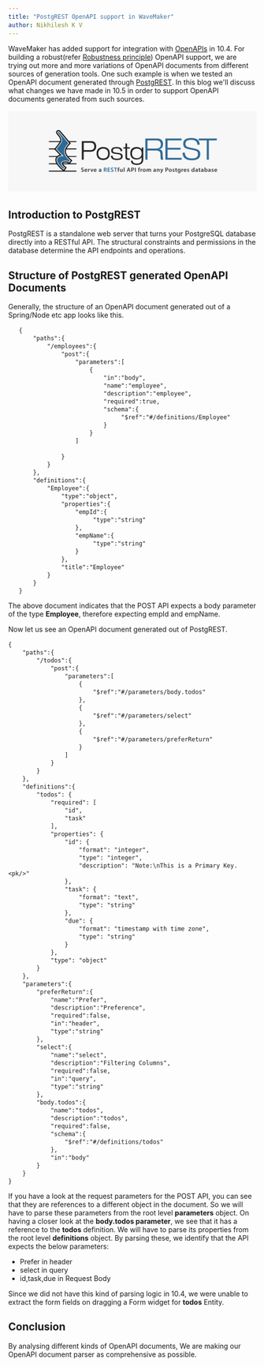 ```yaml
---
title: "PostgREST OpenAPI support in WaveMaker"
author: Nikhilesh K V
---
```


WaveMaker has added support for integration with [OpenAPIs](https://www.wavemaker.com/learn/blog/2020/04/21/wavemaker-openapi-import) in 10.4. For building a robust(refer [Robustness principle](https://en.wikipedia.org/wiki/Robustness_principle)) OpenAPI support, we are trying out more and more variations of OpenAPI documents from different sources of generation tools. One such example is when we tested an OpenAPI document generated through [PostgREST](http://postgrest.org/en/v7.0.0/). In this blog we'll discuss what changes we have made in 10.5 in order to support OpenAPI documents generated from such sources.
<!-- truncate -->

![OpenApi](/learn/assets/postGRESTlogo.png)

## Introduction to PostgREST

PostgREST is a standalone web server that turns your PostgreSQL database directly into a RESTful API. The structural constraints and permissions in the database determine the API endpoints and operations.

## Structure of PostgREST generated OpenAPI Documents

Generally, the structure of an OpenAPI document generated out of a Spring/Node etc app looks like this.
```
   {
       "paths":{
           "/employees":{
               "post":{
                   "parameters":[
                       {
                           "in":"body",
                           "name":"employee",
                           "description":"employee",
                           "required":true,
                           "schema":{
                                "$ref":"#/definitions/Employee"
                           }
                       }
                   ]

               }
           }
       },
       "definitions":{
           "Employee":{
               "type":"object",
               "properties":{
                   "empId":{
                        "type":"string"
                   },
                   "empName":{
                        "type":"string"
                   }
               },
               "title":"Employee"
           }
       }
   }
```
The above document indicates that the POST API expects a body parameter of the type **Employee**, therefore expecting empId and empName.

Now let us see an OpenAPI document generated out of PostgREST.
```
{
    "paths":{
        "/todos":{
            "post":{
                "parameters":[
                    {
                        "$ref":"#/parameters/body.todos"
                    },
                    {
                        "$ref":"#/parameters/select"
                    },
                    {
                        "$ref":"#/parameters/preferReturn"
                    }
                ]
            }
        }
    },
    "definitions":{
        "todos": {
            "required": [
                "id",
                "task"
            ],
            "properties": {
                "id": {
                    "format": "integer",
                    "type": "integer",
                    "description": "Note:\nThis is a Primary Key.<pk/>"
                },
                "task": {
                    "format": "text",
                    "type": "string"
                },
                "due": {
                    "format": "timestamp with time zone",
                    "type": "string"
                }
            },
            "type": "object"
        }
    },
    "parameters":{
        "preferReturn":{
            "name":"Prefer",
            "description":"Preference",
            "required":false,
            "in":"header",
            "type":"string"
        },
        "select":{
            "name":"select",
            "description":"Filtering Columns",
            "required":false,
            "in":"query",
            "type":"string"
        },
        "body.todos":{
            "name":"todos",
            "description":"todos",
            "required":false,
            "schema":{
                "$ref":"#/definitions/todos"
            },
            "in":"body"
        }
    }
}
``` 
If you have a look at the request parameters for the POST API, you can see that they are references to a different object in the document. So we will have to parse these parameters from the root level **parameters** object. On having a closer look at the **body.todos parameter**, we see that it has a reference to the **todos** definition. We will have to parse its properties from the root level **definitions** object. By parsing these, we identify that the API expects the below parameters:
- Prefer in header
- select in query
- id,task,due in Request Body

Since we did not have this kind of parsing logic in 10.4, we were unable to extract the form fields on dragging a Form widget for **todos** Entity.

## Conclusion

By analysing different kinds of OpenAPI documents, We are making our OpenAPI document parser as comprehensive as possible.
